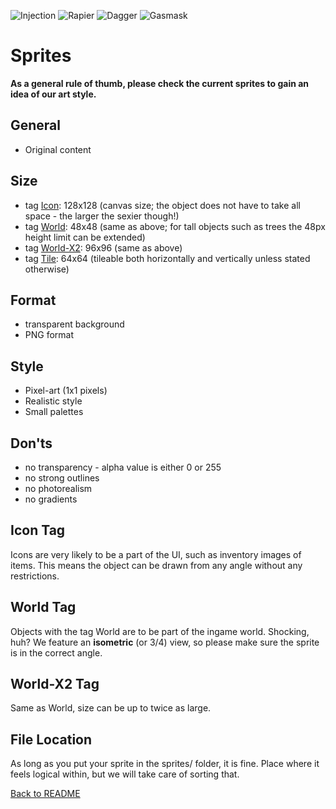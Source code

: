 ![Injection](sprites/consumables/injection.png)
![Rapier](sprites/weapons/rapier.png)
![Dagger](sprites/weapons/dagger.png)
![Gasmask](sprites/weapons/bullet.png)

# Sprites

**As a general rule of thumb, please check the current sprites to gain an idea of our art style.**

## General

- Original content

## Size

- tag [Icon](https://github.com/doficia/project-cordon-sprites/issues?q=is%3Aissue+is%3Aopen+label%3Aicon): 128x128 (canvas size; the object does not have to take all space - the larger the sexier though!)
- tag [World](https://github.com/doficia/project-cordon-sprites/issues?q=is%3Aissue+is%3Aopen+label%3Aworld): 48x48 (same as above; for tall objects such as trees the 48px height limit can be extended)
- tag [World-X2](https://github.com/doficia/project-cordon-sprites/issues?q=is%3Aissue+is%3Aopen+label%3Aworld-x2): 96x96 (same as above)
- tag [Tile](https://github.com/doficia/project-cordon-sprites/issues?q=is%3Aissue+is%3Aopen+label%3Atile): 64x64 (tileable both horizontally and vertically unless stated otherwise)

## Format

- transparent background
- PNG format

## Style

- Pixel-art (1x1 pixels)
- Realistic style
- Small palettes

## Don'ts

- no transparency - alpha value is either 0 or 255
- no strong outlines
- no photorealism
- no gradients

## Icon Tag

Icons are very likely to be a part of the UI, such as inventory images of items. This means the object can be drawn from any angle without any restrictions.

## World Tag

Objects with the tag World are to be part of the ingame world. Shocking, huh? We feature an **isometric** (or 3/4) view, so please make sure the sprite is in the correct angle.

## World-X2 Tag

Same as World, size can be up to twice as large.

## File Location

As long as you put your sprite in the sprites/ folder, it is fine. Place where it feels logical within, but we will take care of sorting that.

[Back to README](README.md)
